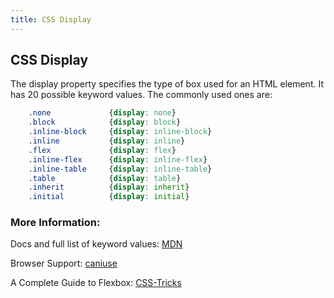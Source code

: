 ```yaml
---
title: CSS Display
---
```

## CSS Display

The display property specifies the type of box used for an HTML element. It has 20 possible keyword values. The commonly used ones are:

```css
    .none             {display: none}
    .block            {display: block}
    .inline-block     {display: inline-block}
    .inline           {display: inline}
    .flex             {display: flex}
    .inline-flex      {display: inline-flex}
    .inline-table     {display: inline-table}
    .table            {display: table}
    .inherit          {display: inherit}
    .initial          {display: initial}
```

### More Information: 

Docs and full list of keyword values: <a href='https://developer.mozilla.org/en-US/docs/Web/CSS/display' target='_blank' rel='nofollow'>MDN</a>

Browser Support: <a href='http://caniuse.com/#search=display' target='_blank' rel='nofollow'>caniuse</a>

A Complete Guide to Flexbox: <a href='https://css-tricks.com/snippets/css/a-guide-to-flexbox/' target='_blank' rel='nofollow'>CSS-Tricks</a>
